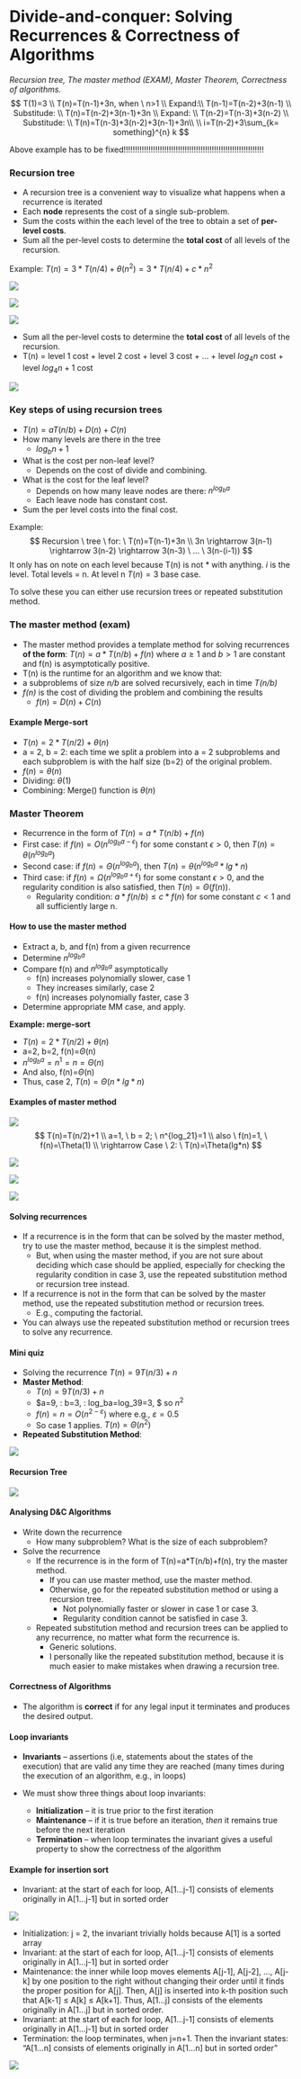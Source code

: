 # Divide-and-conquer: Solving Recurrences & Correctness of Algorithms

*Recursion tree, The master method (EXAM), Master Theorem, Correctness of algorithms.* 
$$
T(1)=3 \\
T(n)=T(n-1)+3n, when \ n>1 \\
Expand:\\
T(n-1)=T(n-2)+3(n-1) \\
Substitude: \\
T(n)=T(n-2)+3(n-1)+3n \\
Expand: \\
T(n-2)=T(n-3)+3(n-2) \\
Substitude: \\
T(n)=T(n-3)+3(n-2)+3(n-1)+3n\\
\\
i=T(n-2)+3\sum_{k= something}^{n} k
$$

Above example has to be fixed!!!!!!!!!!!!!!!!!!!!!!!!!!!!!!!!!!!!!!!!!!!!!!!!!!!!!!!!!!!!!!



### Recursion tree

- A recursion tree is a convenient way to visualize what
  happens when a recurrence is iterated 
- Each **node** represents the cost of a single sub-problem.
- Sum the costs within the each level of the tree to obtain a
  set of **per-level costs**. 
- Sum all the per-level costs to determine the **total cost** of
  all levels of the recursion. 

Example: $T(n)=3*T(n/4)+\theta(n^2)=3*T(n/4)+c*n^2$

![](.\img\16.png)

![](.\img\17.png)

![](.\img\18.png)

- Sum all the per-level costs to determine the **total cost** of
  all levels of the recursion. 
- T(n) = level 1 cost + level 2 cost + level 3 cost + … + level $log_4n$ cost + level $log_4n+1$ cost

![](.\img\19.png)

### Key steps of using recursion trees

- $T(n)=aT(n/b)+D(n)+C(n)$
- How many levels are there in the tree
  - $log_bn+1$
- What is the cost per non-leaf level?
  - Depends on the cost of divide and combining.
- What is the cost for the leaf level?
  - Depends on how many leave nodes are there: $n^{log_ba}$
  - Each leave node has constant cost.
- Sum the per level costs into the final cost. 

Example:
$$
Recursion \ tree \ for: \ T(n)=T(n-1)+3n \\
3n \rightarrow 3(n-1) \rightarrow 3(n-2) \rightarrow 3(n-3) \ ... \ 3(n-(i-1))
$$
It only has on note on each level because T(n) is not * with anything. *i* is the level. Total levels = n.  At level n $T(n) = 3$ base case. 

To solve these you can either use recursion trees or repeated substitution method.

### The master method (exam)

- The master method provides a template method for
  solving recurrences **of the form**: $T(n)=a*T(n/b)+f(n)$ where $a\geq 1$ and $b > 1$ are constant and f(n) is asymptotically positive.
-  T(n) is the runtime for an algorithm and we know that:
  - a subproblems of size *n/b* are solved recursively, each in time
    *T(n/b)*
  - *f(n)* is the cost of dividing the problem and combining the results
    - $f(n)=D(n)+C(n)$

#### Example Merge-sort

- $T(n)=2*T(n/2)+\theta(n)$
- a = 2, b = 2: each time we split a problem into a = 2 subproblems and each subproblem is with the half size (b=2) of the original problem.
- $f(n)=\theta(n)$
- Dividing: $\theta(1)$
- Combining: Merge() function is $\theta(n)$

### Master Theorem

- Recurrence in the form of $T(n)=a*T(n/b)+f(n)$
- First case: if $f(n)= O(n^{log_ba-\epsilon})$ for some constant $\epsilon>0$, then $T(n)=\theta(n^{log_ba})$
- Second case: if $f(n)=\Theta(n^{log_ba})$, then $T(n)=\theta(n^{log_ba}*lg*n)$
- Third case: if $f(n)=\Omega(n^{log_ba+\epsilon})$ for some constant $\epsilon> 0$, and the regularity condition is also satisfied, then $T(n)=\Theta(f(n))$.
  - Regularity condition: $a*f(n/b)\leq c*f(n)$ for some constant $c<1$ and all sufficiently large n.

#### How to use the master method

- Extract a, b, and f(n) from a given recurrence
- Determine $n^{log_ba}$
- Compare f(n) and  $n^{log_ba}$ asymptotically
  - f(n) increases polynomially slower, case 1
  - They increases similarly, case 2
  - f(n) increases polynomially faster, case 3
- Determine appropriate MM case, and apply.

**Example: merge-sort**

- $T(n)=2*T(n/2)+\theta(n)$
- a=2, b=2, f(n)=$\Theta$(n)
- $n^{log_ba}=n^1=n=\Theta(n)$
- And also, f(n)=$\Theta$(n)
- Thus, case 2, $T(n)=\Theta(n*lg*n)$

#### Examples of master method

![](.\img\20.png)
$$
T(n)=T(n/2)+1 \\
a=1, \ b = 2; \ n^{log_21}=1 \\
also \ f(n)=1, \ f(n)=\Theta(1) \\
\rightarrow Case \ 2: \ T(n)=\Theta(lg*n)
$$

![](.\img\64.png)

![](.\img\65.png)

![](.\img\66.png)

#### Solving recurrences

- If a recurrence is in the form that can be solved by the master method, try to use the master method, because it is the simplest method.
  - But, when using the master method, if you are not sure about deciding which case should be applied, especially for checking the regularity condition in case 3, use the repeated substitution method or recursion tree instead. 
- If a recurrence is not in the form that can be solved by the master method, use the repeated substitution method or recursion trees. 
  - E.g., computing the factorial.
- You can always use the repeated substitution method or recursion trees to solve any recurrence.

#### Mini quiz

- Solving the recurrence $T(n)=9T(n/3)+n$
- **Master Method**:
  - $T(n)=9T(n/3)+n$
  - $a=9, \: b=3, \: log_ba=log_39=3, $  so $n^2$
  - $f(n)=n=O(n^{2-ε})$ where e.g., $ε=0.5$
  - So case 1 applies. $T(n)=\Theta(n^2)$
- **Repeated Substitution Method**:

![](.\img\106.png)

#### Recursion Tree

![](.\img\107.png)

#### Analysing D&C Algorithms

- Write down the recurrence
  - How many subproblem? What is the size of each subproblem?
- Solve the recurrence
  - If the recurrence is in the form of T(n)=a*T(n/b)+f(n), try the master
    method. 
    - If you can use master method, use the master method. 
    - Otherwise, go for the repeated substitution method or using a recursion tree.
      - Not polynomially faster or slower in case 1 or case 3. 
      - Regularity condition cannot be satisfied in case 3.
  - Repeated substitution method and recursion trees can be applied to any recurrence, no matter what form the recurrence is.
    - Generic solutions.
    - I personally like the repeated substitution method, because it is much easier to make mistakes when drawing a recursion tree.

#### Correctness of Algorithms

- The algorithm is **correct** if for any legal input it terminates and produces the desired output.

#### Loop invariants

- **Invariants** – assertions (i.e, statements about the states of the execution) that are valid any time they are reached (many times during the execution of an algorithm, e.g., in loops)

- We must show three things about loop invariants:
  - **Initialization** – it is true prior to the first iteration
  - **Maintenance** – if it is true before an iteration, *then* it remains true before the next iteration
  - **Termination** – when loop terminates the invariant gives a useful property to show the correctness of the algorithm

#### Example for insertion sort

- Invariant: at the start of each for loop, A[1…j-1] consists of elements originally in A[1…j-1] but in sorted order

![](.\img\108.png)

- Initialization: j = 2, the invariant trivially holds because A[1] is a sorted array
- Invariant: at the start of each for loop, A[1…j-1] consists of elements originally in A[1…j-1] but in sorted order
- Maintenance: the inner while loop moves elements A[j-1], A[j-2], …, A[j-k] by one position to the right without changing their order until it finds the proper position for A[j]. Then, A[j] is inserted into k-th position such that A[k-1] ≤ A[k] ≤ A[k+1]. Thus, A[1…j] consists of the elements originally in A[1…j] but in sorted order. 
- Invariant: at the start of each for loop, A[1…j-1] consists of elements originally in A[1…j-1] but in sorted order
- Termination: the loop terminates, when j=n+1. Then the invariant states: “A[1…n] consists of elements originally in A[1…n] but in sorted order”

![](.\img\109.png)



